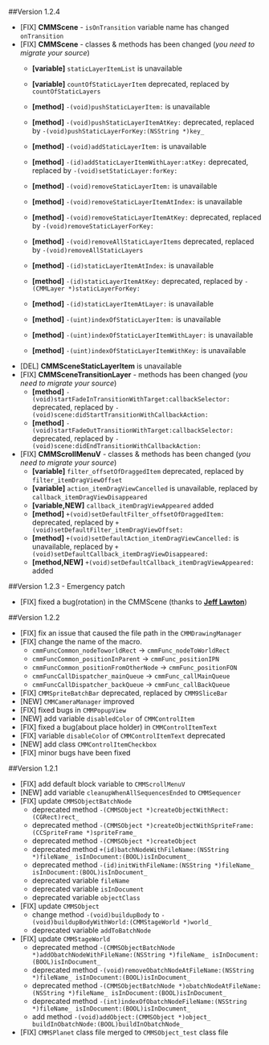 ##Version 1.2.4
* [FIX] **CMMScene** - `isOnTransition` variable name has changed `onTransition`
* [FIX] **CMMScene** - classes & methods has been changed (*you need to migrate your source*)
	* **[variable]** `staticLayerItemList` is unavailable
	* **[variable]** `countOfStaticLayerItem` deprecated, replaced by `countOfStaticLayers`
	* **[method]** `-(void)pushStaticLayerItem:` is unavailable
	* **[method]** `-(void)pushStaticLayerItemAtKey:` deprecated, replaced by `-(void)pushStaticLayerForKey:(NSString *)key_`
	* **[method]** `-(void)addStaticLayerItem:` is unavailable
	* **[method]** `-(id)addStaticLayerItemWithLayer:atKey:` deprecated, replaced by `-(void)setStaticLayer:forKey:`
	* **[method]** `-(void)removeStaticLayerItem:` is unavailable
	* **[method]** `-(void)removeStaticLayerItemAtIndex:` is unavailable
	* **[method]** `-(void)removeStaticLayerItemAtKey:` deprecated, replaced by `-(void)removeStaticLayerForKey:`
	* **[method]** `-(void)removeAllStaticLayerItems` deprecated, replaced by `-(void)removeAllStaticLayers`
	* **[method]** `-(id)staticLayerItemAtIndex:` is unavailable
	* **[method]** `-(id)staticLayerItemAtKey:` deprecated, replaced by `-(CMMLayer *)staticLayerForKey:`
	* **[method]** `-(id)staticLayerItemAtLayer:` is unavailable
	
	* **[method]** `-(uint)indexOfStaticLayerItem:` is unavailable
	* **[method]** `-(uint)indexOfStaticLayerItemWithLayer:` is unavailable
	* **[method]** `-(uint)indexOfStaticLayerItemWithKey:` is unavailable
* [DEL] **CMMSceneStaticLayerItem** is unavailable
* [FIX] **CMMSceneTransitionLayer** - methods has been changed (*you need to migrate your source*)
	* **[method]** `-(void)startFadeInTransitionWithTarget:callbackSelector:` deprecated, replaced by `-(void)scene:didStartTransitionWithCallbackAction:`
	* **[method]** `-(void)startFadeOutTransitionWithTarget:callbackSelector:` deprecated, replaced by `-(void)scene:didEndTransitionWithCallbackAction:`
* [FIX] **CMMScrollMenuV** - classes & methods has been changed (*you need to migrate your source*)
	* **[variable]** `filter_offsetOfDraggedItem` deprecated, replaced by `filter_itemDragViewOffset`
	* **[variable]** `action_itemDragViewCancelled` is unavailable, replaced by `callback_itemDragViewDisappeared`
	* **[variable,NEW]** `callback_itemDragViewAppeared` added
	* **[method]** `+(void)setDefaultFilter_offsetOfDraggedItem:` deprecated, replaced by `+(void)setDefaultFilter_itemDragViewOffset:`
	* **[method]** `+(void)setDefaultAction_itemDragViewCancelled:` is unavailable, replaced by `+(void)setDefaultCallback_itemDragViewDisappeared:`
	* **[method,NEW]** `+(void)setDefaultCallback_itemDragViewAppeared:` added

##Version 1.2.3 - Emergency patch
* [FIX] fixed a bug(rotation) in the CMMScene (thanks to [**Jeff Lawton**](https://github.com/Zarkwizard))

##Version 1.2.2
* [FIX] fix an issue that caused the file path in the `CMMDrawingManager`
* [FIX] change the name of the macro.
	* `cmmFuncCommon_nodeToworldRect` -> `cmmFunc_nodeToWorldRect`
	* `cmmFuncCommon_positionInParent` -> `cmmFunc_positionIPN`
	* `cmmFuncCommon_positionFromOtherNode` -> `cmmFunc_positionFON`
	* `cmmFuncCallDispatcher_mainQueue` -> `cmmFunc_callMainQueue`
	* `cmmFuncCallDispatcher_backQueue` -> `cmmFunc_callBackQueue`
* [FIX] `CMMSpriteBatchBar` deprecated, replaced by `CMM9SliceBar`
* [NEW] `CMMCameraManager` improved
* [FIX] fixed bugs in `CMMPopupView`
* [NEW] add variable `disabledColor` of `CMMControlItem`
* [FIX] fixed a bug(about place holder) in `CMMControlItemText`
* [FIX] variable `disableColor` of `CMMControlItemText` deprecated
* [NEW] add class `CMMControlItemCheckbox`
* [FIX] minor bugs have been fixed

##Version 1.2.1
* [FIX] add default block variable to `CMMScrollMenuV`
* [NEW] add variable `cleanupWhenAllSequencesEnded` to `CMMSequencer`
* [FIX] update `CMMSObjectBatchNode`
	* deprecated method `-(CMMSObject *)createObjectWithRect:(CGRect)rect_`
	* deprecated method `-(CMMSObject *)createObjectWithSpriteFrame:(CCSpriteFrame *)spriteFrame_`
	* deprecated method `-(CMMSObject *)createObject`
	* deprecated method `+(id)batchNodeWithFileName:(NSString *)fileName_ isInDocument:(BOOL)isInDocument_`
	* deprecated method `-(id)initWithFileName:(NSString *)fileName_ isInDocument:(BOOL)isInDocument_`
	* deprecated variable `fileName`
	* deprecated variable `isInDocument`
	* deprecated variable `objectClass`
* [FIX] update `CMMSObject`
	* change method `-(void)buildupBody` to `-(void)buildupBodyWithWorld:(CMMStageWorld *)world_`
	* deprecated variable `addToBatchNode`
* [FIX] update `CMMStageWorld`
	* deprecated method `-(CMMSObjectBatchNode *)addObatchNodeWithFileName:(NSString *)fileName_ isInDocument:(BOOL)isInDocument_`
	* deprecated method `-(void)removeObatchNodeAtFileName:(NSString *)fileName_ isInDocument:(BOOL)isInDocument_`
	* deprecated method `-(CMMSObjectBatchNode *)obatchNodeAtFileName:(NSString *)fileName_ isInDocument:(BOOL)isInDocument_`
	* deprecated method `-(int)indexOfObatchNodeFileName:(NSString *)fileName_ isInDocument:(BOOL)isInDocument_`
	* add method `-(void)addObject:(CMMSObject *)object_ buildInObatchNode:(BOOL)buildInObatchNode_`
* [FIX] `CMMSPlanet` class file merged to `CMMSObject_test` class file